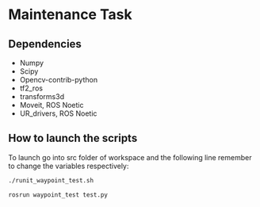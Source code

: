 # Maintenance Task
## Dependencies 
- Numpy 
- Scipy
- Opencv-contrib-python 
- tf2_ros 
- transforms3d
- Moveit, ROS Noetic 
- UR_drivers, ROS Noetic

## How to launch the scripts
To launch go into src folder of workspace and the following line remember to change the variables respectively:
```bash
./runit_waypoint_test.sh
```
```bash
rosrun waypoint_test test.py
```
